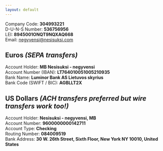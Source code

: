 ```yaml
---
layout: default
---
```


<section>
    <div class="container">
        Company Code: <strong>304993221</strong><br />
        D-U-N-S Number: <strong>536756956</strong><br />
        LEI: <strong>8945001ONQT9NQXAQ668</strong><br />
        Email: <a href="mailto:negyvensi@nesisuksi.com">negyvensi@nesisuksi.com</a>
    </div>
</section>

<section>
    <div class="container">
        <h2>Euros <em>(SEPA transfers)</em></h2>
        Account Holder: <strong>MB Nesisuksi - negyvensi</strong><br />
        Account Number (IBAN): <strong>LT764010051005210935</strong><br />
        Bank Name: <strong>Luminor Bank AS Lietuvos skyrius</strong><br />
        Bank Code (SWIFT / BIC): <strong>AGBLLT2X</strong>
        <h2>US Dollars <em>(ACH transfers preferred but wire transfers work too!)</em></h2>
        Account Holder: <strong>Nesisuksi - negyvensi, MB</strong><br />
        Account Number: <strong>9600000000142711</strong><br />
        Account Type: <strong>Checking</strong><br />
        Routing Number: <strong>084009519</strong><br />
        Bank Address: <strong>30 W. 26th Street, Sixth Floor, New York NY 10010, United States</strong>
    </div>
</section>
